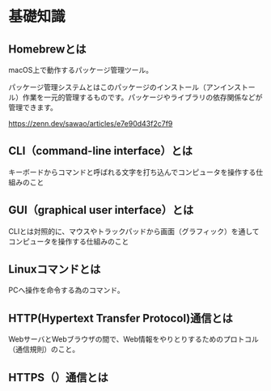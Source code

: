 # 基礎知識
## Homebrewとは
macOS上で動作するパッケージ管理ツール。

パッケージ管理システムとはこのパッケージのインストール（アンインストール）作業を一元的管理するものです。パッケージやライブラリの依存関係などが管理できます。

https://zenn.dev/sawao/articles/e7e90d43f2c7f9

## CLI（command-line interface）とは
キーボードからコマンドと呼ばれる文字を打ち込んでコンピュータを操作する仕組みのこと

## GUI（graphical user interface）とは
CLIとは対照的に、マウスやトラックパッドから画面（グラフィック）を通してコンピュータを操作する仕組みのこと

## Linuxコマンドとは
PCへ操作を命令する為のコマンド。

## HTTP(Hypertext Transfer Protocol)通信とは
WebサーバとWebブラウザの間で、Web情報をやりとりするためのプロトコル（通信規則）のこと。

## HTTPS（）通信とは
